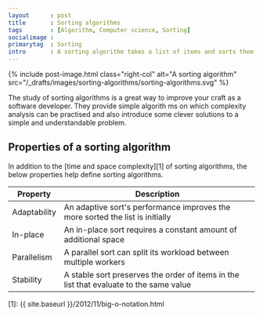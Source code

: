 ```yaml
---
layout      : post
title       : Sorting algorithms
tags        : [Algorithm, Computer science, Sorting]
socialimage : 
primarytag  : Sorting
intro       : A sorting algorithm takes a list of items and sorts them in a particular order, most commonly alphabetically or numerical.
---
```


{% include post-image.html class="right-col" alt="A sorting algorithm" src="/_drafts/images/sorting-algorithms/sorting-algorithms.svg" %}

The study of sorting algorithms is a great way to improve your craft as a software developer. They provide simple algorith
ms on which complexity analysis can be practised and also introduce some clever solutions to a simple and understandable problem.

<div class='clear'><!----></div>



## Properties of a sorting algorithm

In addition to the [time and space complexity][1] of sorting algorithms, the below properties help define sorting algorithms.

| Property     | Description                                                                            |
|--------------|----------------------------------------------------------------------------------------|
| Adaptability | An adaptive sort's performance improves the more sorted the list is initially          |
| In-place     | An in-place sort requires a constant amount of additional space                        |
| Parallelism  | A parallel sort can split its workload between multiple workers                        |
| Stability    | A stable sort preserves the order of items in the list that evaluate to the same value |



[1]: {{ site.baseurl }}/2012/11/big-o-notation.html
